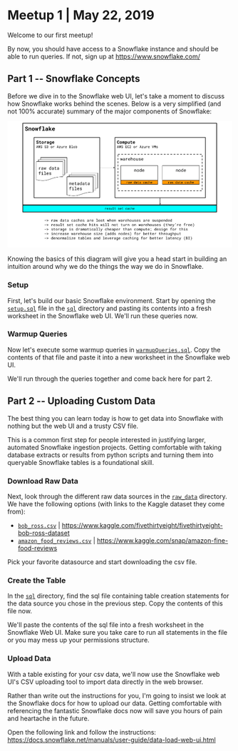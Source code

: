 # Meetup 1 | May 22, 2019
Welcome to our first meetup!

By now, you should have access to a Snowflake instance and should be able to run queries. If not, sign up at https://www.snowflake.com/

## Part 1 -- Snowflake Concepts
Before we dive in to the Snowflake web UI, let's take a moment to discuss how Snowflake works behind the scenes. Below is a very simplified (and not 100% accurate) summary of the major components of Snowflake:

![Snowflake Architecture](./snowflake_architecture.png)

Knowing the basics of this diagram will give you a head start in building an intuition around why we do the things the way we do in Snowflake.

### Setup
First, let's build our basic Snowflake environment. Start by opening the [`setup.sql`](sql/setup.sql) file in the [`sql`](sql) directory and pasting its contents into a fresh worksheet in the Snowflake web UI. We'll run these queries now.

### Warmup Queries
Now let's execute some warmup queries in [`warmupQueries.sql`](sql/warmupQueries.sql). Copy the contents of that file and paste it into a new worksheet in the Snowflake web UI.

We'll run through the queries together and come back here for part 2.

## Part 2 -- Uploading Custom Data
The best thing you can learn today is how to get data into Snowflake with nothing but the web UI and a trusty CSV file.

This is a common first step for people interested in justifying larger, automated Snowflake ingestion projects. Getting comfortable with taking database extracts or results from python scripts and turning them into queryable Snowflake tables is a foundational skill.

### Download Raw Data
Next, look through the different raw data sources in the [`raw_data`](raw_data) directory. We have the following options (with links to the Kaggle dataset they come from):

- [`bob_ross.csv`](raw_data/bob_ross.csv) | https://www.kaggle.com/fivethirtyeight/fivethirtyeight-bob-ross-dataset
- [`amazon_food_reviews.csv`](raw_data/amazon_food_reviews.csv) | https://www.kaggle.com/snap/amazon-fine-food-reviews

Pick your favorite datasource and start downloading the csv file.

### Create the Table
In the [`sql`](sql) directory, find the sql file containing table creation statements for the data source you chose in the previous step. Copy the contents of this file now.

We'll paste the contents of the sql file into a fresh worksheet in the Snowflake Web UI. Make sure you take care to run all statements in the file or you may mess up your permissions structure.

### Upload Data
With a table existing for your csv data, we'll now use the Snowflake web UI's CSV uploading tool to import data directly in the web browser.

Rather than write out the instructions for you, I'm going to insist we look at the Snowflake docs for how to upload our data. Getting comfortable with referencing the fantastic Snowflake docs now will save you hours of pain and heartache in the future.

Open the following link and follow the instructions: https://docs.snowflake.net/manuals/user-guide/data-load-web-ui.html

